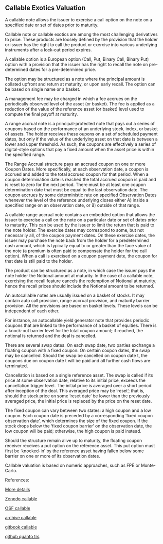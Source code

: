 ## Callable Exotics Valuation
   
A callable note allows the issuer to exercise a call option on the note on a specified date or set of dates prior to maturity.

Callable note or callable exotics are among the most challenging derivatives to price. These products are loosely defined by the provision that the holder or issuer has the right to call the product or exercise into various underlying instruments after a lock-out period expires.

A callable option is a European option (Call, Put, Binary Call, Binary Put) option with a provision that the issuer has the right to recall the note on pre-determined dates for a pre-determined price.

The option may be structured as a note where the principal amount is collated upfront and return at maturity, or upon early recall. The option can be based on single name or a basket.

A management fee may be charged in which a fee accrues on the periodically observed level of the asset (or basket). The fee is applied as a reduction of the value of the reference asset (or basket) level used to compute the final payoff at maturity.

A range accrual note is a principal-protected note that pays out a series of coupons based on the performance of an underlying stock, index, or basket of assets. The holder receives these oupons on a set of scheduled payment dates, but only if the value of the underlying asset on that date is between a lower and upper threshold. As such, the coupons are effectively a series of digital-style options that pay a fixed amount when the asset price is within the specified range.

The Range Accrual structure pays an accrued coupon on one or more Coupon Dates. More specifically, at each observation date, a coupon is accrued and added to the total accrued coupon for that period. When a coupon determination date is reached the total accrued coupon is paid and is reset to zero for the next period. There must be at least one coupon determination date that must be equal to the last observation date. The coupon accrues by some deterministic rate on specified Observation Dates whenever the level of the reference underlying closes either 
	A) inside a specified range on an observation date, or 
	B) outside of that range.

A callable range accrual note contains an embedded option that allows the issuer to exercise a call on the note on a particular date or set of dates prior to maturity. This can be used by the issuer to limit the return that is paid to the note holder. The exercise dates may correspond to some, but not necessarily all, of the coupon payment dates. On these exercise dates, the issuer may purchase the note back from the holder for a predetermined cash amount, which is typically equal to or greater than the face value of the note (a premium is often paid to compensate the holder for the call option). When a call is exercised on a coupon payment date, the coupon for that date is still paid to the holder. 

The product can be structured as a note, in which case the issuer pays the note holder the Notional amount at maturity. In the case of a callable note, exercising the recall feature cancels the redemption of Notional at maturity; hence the recall prices should include the Notional amount to be returned. 

An autocallable notes are usually issued on a basket of stocks. It may contain auto call provision, range accrual provision, and maturity barrier provision. All the provisions are based on basket levels. These levels can be independent of each other.

For instance, an autocallable yield generator note that provides periodic coupons that are linked to the performance of a basket of equities. There is a knock-out barrier level for the total coupon amount; if reached, the notional is returned and the deal is cancelled.

There are several swap dates. On each swap date, two parties exchange a floating coupon with a fixed coupon. On certain coupon dates, the swap may be cancelled. Should the swap be cancelled on coupon date t, the coupons due on coupon date t will be paid and all further cash flows are terminated.

Cancellation is based on a single reference asset. The swap is called if its price at some observation date, relative to its initial price, exceeds the cancellation trigger level. The initial price is averaged over a short period after inception of the deal. This averaged price may be ‘reset’; that is, should the stock price on some ‘reset date’ be lower than the previously averaged price, the initial price is replaced by the price on the reset date.

The fixed coupon can vary between two states: a high coupon and a low coupon. Each coupon date is preceded by a corresponding ‘fixed coupon observation date’, which determines the size of the fixed coupon. If the stock drops below the ‘fixed coupon barrier’ on the observation date, the low coupon will be paid; otherwise, the high coupon is paid instead.

Should the structure remain alive up to maturity, the floating coupon receiver receives a put option on the reference asset. This put option must first be ‘knocked-in’ by the reference asset having fallen below some barrier on one or more of its observation dates.

Callable valuation is based on numeric approaches, such as FPE or Monte-Carlo.


References:
   
[More details](./EqCallable-15.pdf)     
  
   
[Zenodo callable](https://zenodo.org/record/5759660#.YpPMucPMKUk)
   
[OSF callable](https://osf.io/khrcb/download)

[archive callable](https://ia803403.us.archive.org/32/items/eq-callable-15/EqCallable-archive.pdf)  

[gitbook callable](https://deripricing.gitbook.io/callable-exotic-pricing/)

[github quanto trs](https://github.com/timxiao1203/QuantoTotalReturnLIBORSwap)
